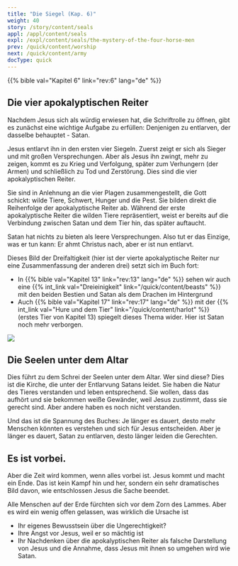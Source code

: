 ```yaml
---
title: "Die Siegel (Kap. 6)"
weight: 40
story: /story/content/seals
appl: /appl/content/seals
expl: /expl/content/seals/the-mystery-of-the-four-horse-men
prev: /quick/content/worship
next: /quick/content/army
docType: quick
---
```



{{% bible val="Kapitel 6" link="rev:6" lang="de" %}}

## Die vier apokalyptischen Reiter

Nachdem Jesus sich als würdig erwiesen hat, die Schriftrolle zu öffnen, gibt es zunächst eine wichtige Aufgabe zu erfüllen: Denjenigen zu entlarven, der dasselbe behauptet - Satan.

Jesus entlarvt ihn in den ersten vier Siegeln. Zuerst zeigt er sich als Sieger und mit großen Versprechungen. Aber als Jesus ihn zwingt, mehr zu zeigen, kommt es zu Krieg und Verfolgung, später zum Verhungern (der Armen) und schließlich zu Tod und Zerstörung. Dies sind die vier apokalyptischen Reiter.

Sie sind in Anlehnung an die vier Plagen zusammengestellt, die Gott schickt: wilde Tiere, Schwert, Hunger und die Pest. Sie bilden direkt die Reihenfolge der apokalyptische Reiter ab. Während der erste apokalyptische Reiter die wilden Tiere repräsentiert, weist er bereits auf die Verbindung zwischen Satan und dem Tier hin, das später auftaucht.

Satan hat nichts zu bieten als leere Versprechungen. Also tut er das Einzige, was er tun kann: Er ahmt Christus nach, aber er ist nun entlarvt.

Dieses Bild der Dreifaltigkeit (hier ist der vierte apokalyptische Reiter nur eine Zusammenfassung der anderen drei) setzt sich im Buch fort:
- In {{% bible val="Kapitel 13" link="rev:13" lang="de" %}} sehen wir auch eine {{% int_link val="Dreieinigkeit" link="/quick/content/beasts" %}} mit den beiden Bestien und Satan als dem Drachen im Hintergrund
- Auch {{% bible val="Kapitel 17" link="rev:17" lang="de" %}} mit der {{% int_link val="Hure und dem Tier" link="/quick/content/harlot" %}} (erstes Tier von Kapitel 13) spiegelt dieses Thema wider. Hier ist Satan noch mehr verborgen.

![](/images/trinity_de.jpg)

## Die Seelen unter dem Altar

Dies führt zu dem Schrei der Seelen unter dem Altar. Wer sind diese? Dies ist die Kirche, die unter der Entlarvung Satans leidet. Sie haben die Natur des Tieres verstanden und leben entsprechend. Sie wollen, dass das aufhört und sie bekommen weiße Gewänder, weil Jesus zustimmt, dass sie gerecht sind. Aber andere haben es noch nicht verstanden. 

Und das ist die Spannung des Buches: Je länger es dauert, desto mehr Menschen könnten es verstehen und sich für Jesus entscheiden. Aber je länger es dauert, Satan zu entlarven, desto länger leiden die Gerechten.

## Es ist vorbei.

Aber die Zeit wird kommen, wenn alles vorbei ist. Jesus kommt und macht ein Ende. Das ist kein Kampf hin und her, sondern ein sehr dramatisches Bild davon, wie entschlossen Jesus die Sache beendet.

Alle Menschen auf der Erde fürchten sich vor dem Zorn des Lammes. Aber es wird ein wenig offen gelassen, was wirklich die Ursache ist
- Ihr eigenes Bewusstsein über die Ungerechtigkeit?
- Ihre Angst vor Jesus, weil er so mächtig ist
- Ihr Nachdenken über die apokalyptischen Reiter als falsche Darstellung von Jesus und die Annahme, dass Jesus mit ihnen so umgehen wird wie Satan.